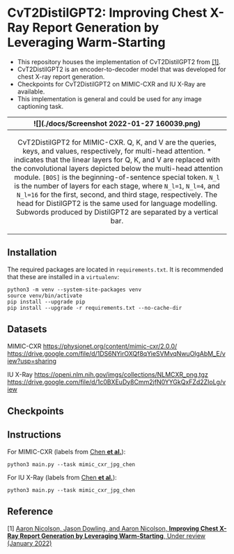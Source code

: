 
# CvT2DistilGPT2: Improving Chest X-Ray Report Generation by Leveraging Warm-Starting
- This repository houses the implementation of CvT2DistilGPT2 from [[1]](https://arxiv.org/abs/2201.09405).
- CvT2DistilGPT2 is an encoder-to-decoder model that was developed for chest X-ray report generation. 
- Checkpoints for CvT2DistilGPT2 on MIMIC-CXR and IU X-Ray are available.
- This implementation is general and could be used for any image captioning task.


|![](./docs/Screenshot 2022-01-27 160039.png)|
|----|
| <p align="center"> <a>CvT2DistilGPT2 for MIMIC-CXR. Q, K, and V are the queries, keys, and values, respectively, for multi-head attention. * indicates that the linear layers for Q, K, and V are replaced with the convolutional layers depicted below the multi-head attention module. `[BOS]` is the beginning-of-sentence special token. `N_l` is the number of layers for each stage, where `N_l=1`, `N_l=4`, and `N_l=16` for the first, second, and third stage, respectively. The head for DistilGPT2 is the same used for language modelling. Subwords produced by DistilGPT2 are separated by a vertical bar.</a> </p> |


## Installation
The required packages are located in `requirements.txt`. It is recommended that these are installed in a `virtualenv`:
```shell script
python3 -m venv --system-site-packages venv
source venv/bin/activate
pip install --upgrade pip
pip install --upgrade -r requirements.txt --no-cache-dir
```

## Datasets   

MIMIC-CXR
https://physionet.org/content/mimic-cxr/2.0.0/
https://drive.google.com/file/d/1DS6NYirOXQf8qYieSVMvqNwuOlgAbM_E/view?usp=sharing

IU X-Ray
https://openi.nlm.nih.gov/imgs/collections/NLMCXR_png.tgz
https://drive.google.com/file/d/1c0BXEuDy8Cmm2jfN0YYGkQxFZd2ZIoLg/view

## Checkpoints   


## Instructions   
For MIMIC-CXR (labels from [Chen **et al.**]()):
```shell script
python3 main.py --task mimic_cxr_jpg_chen
``` 

For IU X-Ray (labels from [Chen **et al.**]()):
```shell script
python3 main.py --task mimic_cxr_jpg_chen
``` 

## Reference
[1] [Aaron Nicolson, Jason Dowling, and Aaron Nicolson, **Improving Chest X-Ray Report Generation by Leveraging Warm-Starting**, Under review (January 2022)](https://arxiv.org/abs/2201.09405)



